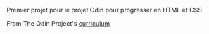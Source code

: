 Premier projet pour le projet Odin pour progresser en HTML et CSS

From The Odin Project's [curriculum](http://www.theodinproject.com/courses/web-development-101/lessons/html-css)